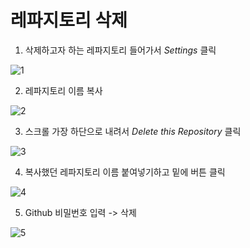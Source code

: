 # 레파지토리 삭제

1. 삭제하고자 하는 레파지토리 들어가서 *Settings* 클릭

![1](https://user-images.githubusercontent.com/33515697/44626141-b0988c80-a952-11e8-9d88-5c30da229ab7.JPG)

2. 레파지토리 이름 복사

![2](https://user-images.githubusercontent.com/33515697/44626143-b55d4080-a952-11e8-9812-c25848ffcaea.JPG)

3. 스크롤 가장 하단으로 내려서 *Delete this Repository* 클릭

![3](https://user-images.githubusercontent.com/33515697/44626142-b55d4080-a952-11e8-8a6a-95ca1b5bbf5b.JPG)

4. 복사했던 레파지토리 이름 붙여넣기하고 밑에 버튼 클릭

![4](https://user-images.githubusercontent.com/33515697/44626144-b55d4080-a952-11e8-805f-63e4ee7e7774.JPG)

5. Github 비밀번호 입력 -> 삭제 

![5](https://user-images.githubusercontent.com/33515697/44626145-b5f5d700-a952-11e8-826d-dc2f2b7c3a81.JPG)


